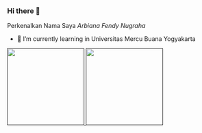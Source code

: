 ### Hi there 👋

Perkenalkan Nama Saya *Arbiana Fendy Nugraha*  

- 🌱 I’m currently learning in Universitas Mercu Buana Yogyakarta

<p align="left">
<a href="">
  <img height="180em" src="https://github-readme-stats-eight-theta.vercel.app/api username=Fennugrh&show_icons=true&theme=algolia&include_all_commits=true&count_private=true"/>
  <img height="180em" src="https://github-readme-stats-eight-theta.vercel.app/api/top-langs/?username=Fennugrh&layout=compact&langs_count=8&theme=algolia"/>
</a>
</p>

<!--
**Fennugrh/Fennugrh** is a ✨ _special_ ✨ repository because its `README.md` (this file) appears on your GitHub profile.

Here are some ideas to get you started:

- 🔭 I’m currently working on ...
- 🌱 I’m currently learning ...
- 👯 I’m looking to collaborate on ...
- 🤔 I’m looking for help with ...
- 💬 Ask me about ...
- 📫 How to reach me: ...
- 😄 Pronouns: ...
- ⚡ Fun fact: ...
-->
